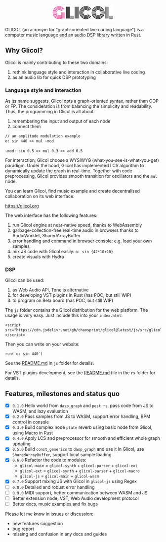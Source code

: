 <div align="center">
  <br />
  <p>
    <a href="https://glicol.org"><img src="./logo.png" width="200" /></a>
  </p>
</div>

GLICOL (an acronym for "graph-oriented live coding language") is a computer music language and an audio DSP library written in Rust.

## Why Glicol?
Glicol is mainly contributing to these two domains:

1. rethink language style and interaction in collaborative live coding
2. as an audio lib for quick DSP prototyping

### Language style and interaction

As its name suggests, Glicol opts a graph-oriented syntax, rather than OOP or FP.
The consideration is from balancing the simplicity and readability.
Thus, the programming in Glicol is all about:
1. remembering the input and output of each node
2. connect them

```
// an amplitude modulation example
o: sin 440 >> mul ~mod

~mod: sin 0.5 >> mul 0.3 >> add 0.5
```

For interaction, Glicol choose a WYSIWYG (what-you-see-is-what-you-get) paradigm. Under the hood, Glicol has implemented LCS algorithm to dynamically update the graph in real-time. Together with code preprocessing, Glicol provides smooth transition for oscillators and the `mul` node.

You can learn Glicol, find music example and create decentralised collaboration on its web interface:

https://glicol.org

The web interface has the following features:
1. run Glicol engine at near-native speed, thanks to WebAssembly
2. garbage-collection-free real-time audio in browsers thanks to AudioWorklet, SharedArrayBuffer
3. error handling and command in browser console: e.g. load your own samples
4. mix JS code with Glicol easily: `o: sin {42*10+20}`
5. create visuals with Hydra

### DSP

Glicol can be used:

1. as Web Audio API, Tone.js alternative
2. for developing VST plugins in Rust (has POC, but still WIP)
3. to program on Bela board (has POC, but still WIP)

The `js` folder contains the Glicol distribution for the web platform.
The usage is very easy. Just include this into your `index.html`:
```
<script src="https://cdn.jsdelivr.net/gh/chaosprint/glicol@latest/js/src/glicol.js"></script>
```
Then you can write on your website:
```
run(`o: sin 440`)
```

See the [README.md](./js/README.md) in `js` folder for details.

For VST plugins development, see the [README.md](./rs/README.md) file in the `rs` folder for details.

## Features, milestones and status quo

- [x] `0.1.0` Hello world from `dasp_graph` and `pest.rs`, pass code from JS to WASM, and lazy evaluation
- [x] `0.2.0` Pass samples from JS to WASM, support error handling, BPM control in console
- [x] `0.3.0` Build complex node `plate` reverb using basic node from Glicol, using Macro in Rust
- [x] `0.4.0` Apply LCS and preprocessor for smooth and efficient whole graph updating
- [x] `0.5.0` Build `const_generics` to `dasp_graph` and use it in Glicol, use `SharedArrayBuffer`, support local sample loading
- [x] `0.6.0` Refactor the code to modules: 
    - `glicol-main` = `glicol-synth` + `glicol-parser` + `glicol-ext`
    - `glicol-ext` = `glicol-synth` + `glicol-parser` + `glicol-macro`
    - `glicol-js` = `glicol-main` + `glicol-wasm`
- [x] `0.7.0` Support mixing JS with Glicol in `glicol-js` using Regex
- [ ] `0.8.0` Detailed and robust error handling
- [ ] `0.9.0` MIDI support, better communication between WASM and JS
- [ ] Better extension node, VST, Web Audio development protocol 
- [ ] Better docs, music examples and fix bugs

Please let me know in issues or discussion:
- new features suggestion
- bug report
- missing and confusion in any docs and guides